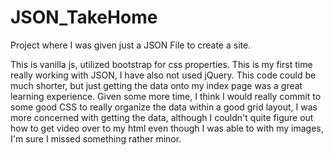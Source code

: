 # JSON_TakeHome
Project where I was given just a JSON File to create a site.

This is vanilla js, utilized bootstrap for css properties.  This is my first time really working with JSON, I have also not used jQuery.  This code could be much shorter, but just getting the data onto my index page was a great learning experience.  Given some more time, I think I would really commit to some good CSS to really organize the data within a good grid layout, I was more concerned with getting the data, although I couldn't quite figure out how to get video over to my html even though I was able to with my images, I'm sure I missed something rather minor.
